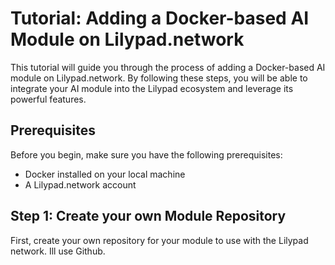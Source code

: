 # Tutorial: Adding a Docker-based AI Module on Lilypad.network

This tutorial will guide you through the process of adding a Docker-based AI module on Lilypad.network. By following these steps, you will be able to integrate your AI module into the Lilypad ecosystem and leverage its powerful features.

## Prerequisites

Before you begin, make sure you have the following prerequisites:

- Docker installed on your local machine
- A Lilypad.network account

## Step 1: Create your own Module Repository

First, create your own repository for your module to use with the Lilypad network. Ill use Github.


